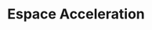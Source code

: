 ---
title: "Espace Acceleration"
url: /montigny-les-cormeilles/espace-acceleration/
shop: Motorrad
---